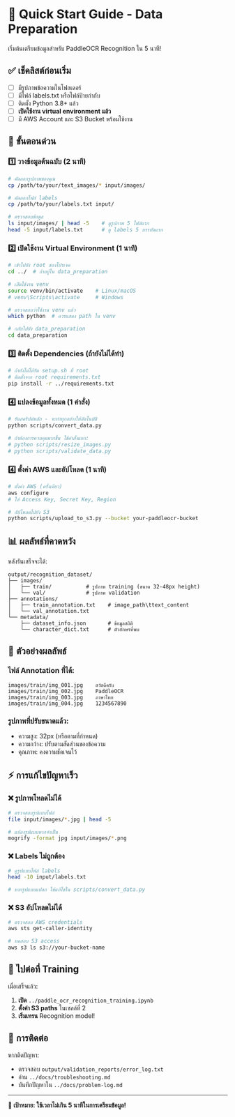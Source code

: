 # 🚀 Quick Start Guide - Data Preparation

เริ่มต้นเตรียมข้อมูลสำหรับ PaddleOCR Recognition ใน 5 นาที!

## ✅ เช็คลิสต์ก่อนเริ่ม

- [ ] มีรูปภาพข้อความในโฟลเดอร์
- [ ] มีไฟล์ labels.txt หรือไฟล์ป้ายกำกับ
- [ ] ติดตั้ง Python 3.8+ แล้ว
- [ ] **เปิดใช้งาน virtual environment แล้ว**
- [ ] มี AWS Account และ S3 Bucket พร้อมใช้งาน

## 🎯 ขั้นตอนด่วน

### 1️⃣ วางข้อมูลต้นฉบับ (2 นาที)

```bash
# คัดลอกรูปภาพของคุณ
cp /path/to/your/text_images/* input/images/

# คัดลอกไฟล์ labels
cp /path/to/your/labels.txt input/

# ตรวจสอบข้อมูล
ls input/images/ | head -5    # ดูรูปภาพ 5 ไฟล์แรก
head -5 input/labels.txt      # ดู labels 5 บรรทัดแรก
```

### 2️⃣ เปิดใช้งาน Virtual Environment (1 นาที)

```bash
# เข้าไปยัง root ของโปรเจค
cd ../  # ถ้าอยู่ใน data_preparation

# เปิดใช้งาน venv
source venv/bin/activate    # Linux/macOS
# venv\Scripts\activate     # Windows

# ตรวจสอบว่าใช้งาน venv แล้ว
which python  # ควรแสดง path ใน venv

# กลับไปยัง data_preparation
cd data_preparation
```

### 3️⃣ ติดตั้ง Dependencies (ถ้ายังไม่ได้ทำ)

```bash
# ถ้ายังไม่ได้รัน setup.sh ที่ root
# ติดตั้งจาก root requirements.txt
pip install -r ../requirements.txt
```

### 4️⃣ แปลงข้อมูลทั้งหมด (1 คำสั่ง)

```bash
# รันสคริปต์หลัก - จะทำทุกอย่างให้อัตโนมัติ
python scripts/convert_data.py

# ถ้าต้องการควบคุมมากขึ้น ใช้คำสั่งแยก:
# python scripts/resize_images.py
# python scripts/validate_data.py
```

### 4️⃣ ตั้งค่า AWS และอัปโหลด (1 นาที)

```bash
# ตั้งค่า AWS (ครั้งเดียว)
aws configure
# ใส่ Access Key, Secret Key, Region

# อัปโหลดไปยัง S3
python scripts/upload_to_s3.py --bucket your-paddleocr-bucket
```

## 📊 ผลลัพธ์ที่คาดหวัง

หลังรันเสร็จจะได้:

```
output/recognition_dataset/
├── images/
│   ├── train/           # รูปภาพ training (ขนาด 32-48px height)
│   └── val/             # รูปภาพ validation
├── annotations/
│   ├── train_annotation.txt    # image_path\ttext_content
│   └── val_annotation.txt
└── metadata/
    ├── dataset_info.json       # ข้อมูลสถิติ
    └── character_dict.txt      # ตัวอักษรที่พบ
```

## 🎯 ตัวอย่างผลลัพธ์

### ไฟล์ Annotation ที่ได้:
```
images/train/img_001.jpg	สวัสดีครับ
images/train/img_002.jpg	PaddleOCR
images/train/img_003.jpg	ภาษาไทย
images/train/img_004.jpg	1234567890
```

### รูปภาพที่ปรับขนาดแล้ว:
- ความสูง: 32px (หรือตามที่กำหนด)
- ความกว้าง: ปรับตามสัดส่วนของข้อความ
- คุณภาพ: คงความชัดเจนไว้

## ⚡ การแก้ไขปัญหาเร็ว

### ❌ รูปภาพโหลดไม่ได้
```bash
# ตรวจสอบรูปแบบไฟล์
file input/images/*.jpg | head -5

# แปลงรูปแบบหากจำเป็น
mogrify -format jpg input/images/*.png
```

### ❌ Labels ไม่ถูกต้อง
```bash
# ดูรูปแบบไฟล์ labels
head -10 input/labels.txt

# หากรูปแบบแปลก ให้แก้ไขใน scripts/convert_data.py
```

### ❌ S3 อัปโหลดไม่ได้
```bash
# ตรวจสอบ AWS credentials
aws sts get-caller-identity

# ทดสอบ S3 access
aws s3 ls s3://your-bucket-name
```

## 🚀 ไปต่อที่ Training

เมื่อเสร็จแล้ว:
1. **เปิด** `../paddle_ocr_recognition_training.ipynb`
2. **ตั้งค่า S3 paths** ในเซลล์ที่ 2
3. **เริ่มเทรน** Recognition model!

## 📱 การติดต่อ

หากติดปัญหา:
- ตรวจสอบ `output/validation_reports/error_log.txt`
- อ่าน `../docs/troubleshooting.md`
- บันทึกปัญหาใน `../docs/problem-log.md`

---
**🎯 เป้าหมาย: ใช้เวลาไม่เกิน 5 นาทีในการเตรียมข้อมูล!**
